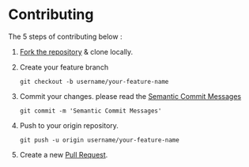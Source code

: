 # Contributing
The 5 steps of contributing below :

1. [Fork the repository](https://github.com/Bogor-Developers/bogor.dev/fork) & clone locally.
2. Create your feature branch

    ```git checkout -b username/your-feature-name```
3. Commit your changes. please read the [Semantic Commit Messages](https://seesparkbox.com/foundry/semantic_commit_messages)
    
    ```git commit -m 'Semantic Commit Messages'```
4. Push to your origin repository. 

    ```git push -u origin username/your-feature-name```
5. Create a new [Pull Request](https://github.com/Bogor-Developers/bogor.dev/pulls).